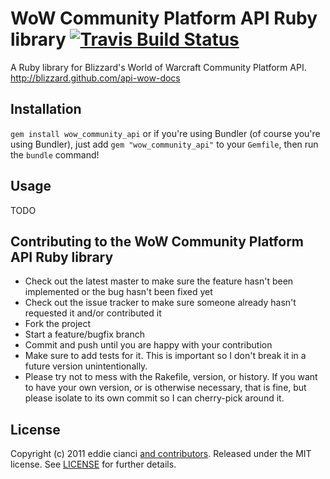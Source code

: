 # WoW Community Platform API Ruby library [![Travis Build Status][2]][1]

  [1]: http://travis-ci.org/defeated/wow_community_api
  [2]: http://travis-ci.org/defeated/wow_community_api.png

A Ruby library for Blizzard's World of Warcraft Community Platform API. <http://blizzard.github.com/api-wow-docs>

## Installation

 `gem install wow_community_api` or if you're using Bundler (of course you're using Bundler), just add
 `gem "wow_community_api"` to your `Gemfile`, then run the `bundle` command!

## Usage

TODO

## Contributing to the WoW Community Platform API Ruby library
 
  * Check out the latest master to make sure the feature hasn't been implemented or the bug hasn't been fixed yet
  * Check out the issue tracker to make sure someone already hasn't requested it and/or contributed it
  * Fork the project
  * Start a feature/bugfix branch
  * Commit and push until you are happy with your contribution
  * Make sure to add tests for it. This is important so I don't break it in a future version unintentionally.
  * Please try not to mess with the Rakefile, version, or history. If you want to have your own version, or is otherwise necessary, that is fine, but please isolate to its own commit so I can cherry-pick around it.

## License

Copyright (c) 2011 eddie cianci [and contributors](http://github.com/defeated/wow_community_api/contributors). Released under the MIT license. See [LICENSE](https://github.com/defeated/wow_community_api/blob/master/LICENSE) for further details.
